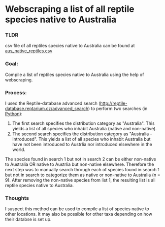 # Webscraping a list of all reptile species native to Australia

### TLDR 
csv file of all reptiles species native to Australia can be found at [aus_native_reptiles.csv](aus_native_reptiles.csv)


### Goal: 
Compile a list of reptiles species native to Australia using the help of webscraping. 

### Process:
I used the Reptile-database advanced search (http://reptile-database.reptarium.cz/advanced_search) to perform two searches (in [Python](webscrape_aussie_natives_from_reptile-database.py)):
1. The first search specifies the distribution category as "Australia". This yields a list of all species who inhabit Australia (native and non-native).
2. The second search specifies the distribution category as "Australia -introduced". This yields a list of all species who inhabit Australia but have not been introduced to Austrlia nor introduced elsewhere in the world.

The species found in search 1 but not in search 2 can be either non-native to Australia OR native to Austrlia but non-native elsewhere.
Therefore the next step was to manually search through each of species found in search 1 but not in search to categorize them as native or non-native to Australia (n = 9).
After removing the non-native species from list 1, the resulting list is all reptile species native to Australia. 


### Thoughts
I suspect this method can be used to compile a list of species native to other locations. It may also be possible for other taxa depending on how their databse is set up. 
